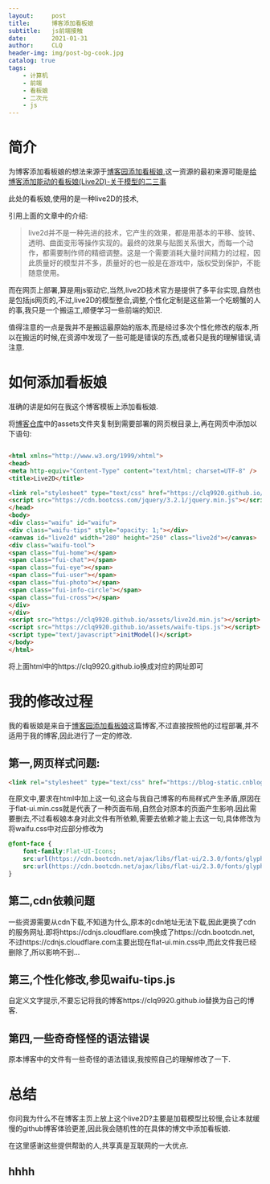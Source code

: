 ```yaml
---
layout:     post
title:      博客添加看板娘
subtitle:   js前端接触
date:       2021-01-31
author:     CLQ
header-img: img/post-bg-cook.jpg
catalog: true
tags:
    - 计算机
    - 前端
    - 看板娘
    - 二次元
    - js
---
```


# 简介



为博客添加看板娘的想法来源于[博客园添加看板娘](https://www.cnblogs.com/hean/p/11167216.html),这一资源的最初来源可能是[给博客添加能动的看板娘(Live2D)-关于模型的二三事](https://nocilol.me/archives/lab/add-dynamic-poster-girl-with-live2d-to-your-blog-01/)

此处的看板娘,使用的是一种live2D的技术,

引用上面的文章中的介绍:

>live2d并不是一种先进的技术，它产生的效果，都是用基本的平移、旋转、透明、曲面变形等操作实现的。最终的效果与贴图关系很大，而每一个动作，都需要制作师的精细调整。这是一个需要消耗大量时间精力的过程，因此质量好的模型并不多，质量好的也一般是在游戏中，版权受到保护，不能随意使用。

而在网页上部署,算是用js驱动它,当然,live2D技术官方是提供了多平台实现,自然也是包括js网页的,不过,live2D的模型整合,调整,个性化定制是这些第一个吃螃蟹的人的事,我只是一个搬运工,顺便学习一些前端的知识.

值得注意的一点是我并不是搬运最原始的版本,而是经过多次个性化修改的版本,所以在搬运的时候,在资源中发现了一些可能是错误的东西,或者只是我的理解错误,请注意.

# 如何添加看板娘

准确的讲是如何在我这个博客模板上添加看板娘.

将[博客仓库](https://github.com/clq9920/clq9920.github.io)中的assets文件夹复制到需要部署的网页根目录上,再在网页中添加以下语句:
```html

<html xmlns="http://www.w3.org/1999/xhtml">
<head>
<meta http-equiv="Content-Type" content="text/html; charset=UTF-8" />
<title>Live2D</title>

<link rel="stylesheet" type="text/css" href="https://clq9920.github.io/assets/waifu.css"/>
<script src="https://cdn.bootcss.com/jquery/3.2.1/jquery.min.js"></script>
</head>
<body>
<div class="waifu" id="waifu">
<div class="waifu-tips" style="opacity: 1;"></div>
<canvas id="live2d" width="280" height="250" class="live2d"></canvas>
<div class="waifu-tool">
<span class="fui-home"></span>
<span class="fui-chat"></span>
<span class="fui-eye"></span>
<span class="fui-user"></span>
<span class="fui-photo"></span>
<span class="fui-info-circle"></span>
<span class="fui-cross"></span>
</div>
</div>
<script src="https://clq9920.github.io/assets/live2d.min.js"></script>
<script src="https://clq9920.github.io/assets/waifu-tips.js"></script>
<script type="text/javascript">initModel()</script>
</body>
</html>
```

将上面html中的https://clq9920.github.io换成对应的网址即可

# 我的修改过程

我的看板娘是来自于[博客园添加看板娘](https://www.cnblogs.com/hean/p/11167216.html)这篇博客,不过直接按照他的过程部署,并不适用于我的博客,因此进行了一定的修改.

## 第一,网页样式问题:
```html
<link rel="stylesheet" type="text/css" href="https://blog-static.cnblogs.com/files/自己博客的Blog地址名/flat-ui.min.css"/>
```
在原文中,要求在html中加上这一句,这会与我自己博客的布局样式产生矛盾,原因在于flat-ui.min.css就是代表了一种页面布局,自然会对原本的页面产生影响.因此需要删去,不过看板娘本身对此文件有所依赖,需要去依赖才能上去这一句,具体修改为将waifu.css中对应部分修改为
```css
@font-face {
    font-family:Flat-UI-Icons;
    src:url(https://cdn.bootcdn.net/ajax/libs/flat-ui/2.3.0/fonts/glyphicons/flat-ui-icons-regular.eot);
    src:url(https://cdn.bootcdn.net/ajax/libs/flat-ui/2.3.0/fonts/glyphicons/flat-ui-icons-regular.eot?#iefix) format('embedded-opentype'), url(https://cdn.bootcdn.net/ajax/libs/flat-ui/2.3.0/fonts/glyphicons/flat-ui-icons-regular.woff) format('woff'), url(https://cdn.bootcdn.net/ajax/libs/flat-ui/2.3.0/fonts/glyphicons/flat-ui-icons-regular.ttf) format('truetype'), url(https://cdn.bootcdn.net/ajax/libs/flat-ui/2.3.0/fonts/glyphicons/flat-ui-icons-regular.svg#flat-ui-icons-regular) format('svg')
}
```
## 第二,cdn依赖问题
一些资源需要从cdn下载,不知道为什么,原本的cdn地址无法下载,因此更换了cdn的服务网址.即将https://cdnjs.cloudflare.com换成了https://cdn.bootcdn.net,不过https://cdnjs.cloudflare.com主要出现在flat-ui.min.css中,而此文件我已经删除了,所以影响不到...

## 第三,个性化修改,参见waifu-tips.js

自定义文字提示,不要忘记将我的博客https://clq9920.github.io替换为自己的博客.

## 第四,一些奇奇怪怪的语法错误

原本博客中的文件有一些奇怪的语法错误,我按照自己的理解修改了一下.

# 总结

你问我为什么不在博客主页上放上这个live2D?主要是加载模型比较慢,会让本就缓慢的github博客体验更差,因此我会随机性的在具体的博文中添加看板娘.

在这里感谢这些提供帮助的人,共享真是互联网的一大优点.



<html xmlns="http://www.w3.org/1999/xhtml">
<head>
<meta http-equiv="Content-Type" content="text/html; charset=UTF-8" />
<title>Live2D</title>

<link rel="stylesheet" type="text/css" href="https://clq9920.github.io/assets/waifu.css"/>
<script src="https://cdn.bootcss.com/jquery/3.2.1/jquery.min.js"></script>
</head>
<body>
<div class="waifu" id="waifu">
<div class="waifu-tips" style="opacity: 1;"></div>
<canvas id="live2d" width="280" height="250" class="live2d"></canvas>
<div class="waifu-tool">
<span class="fui-home"></span>
<span class="fui-chat"></span>
<span class="fui-eye"></span>
<span class="fui-user"></span>
<span class="fui-photo"></span>
<span class="fui-info-circle"></span>
<span class="fui-cross"></span>
</div>
</div>
<script src="https://clq9920.github.io/assets/live2d.min.js"></script>
<script src="https://clq9920.github.io/assets/waifu-tips.js"></script>
<script type="text/javascript">initModel()</script>
</body>
</html>
<!-- <link rel="stylesheet" type="text/css" href="https://clq9920.github.io/assets/flat-ui.min.css"/> -->

## hhhh


